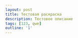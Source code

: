 ```yaml
---
layout: post
title: Тестовая раскраска
description: Тестовое описание
tags: [123, qwe]
outline: '1'
---
```

